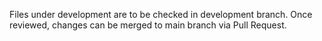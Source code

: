 
Files under development are to be checked in development branch.
Once reviewed, changes can be merged to main branch via Pull Request.
